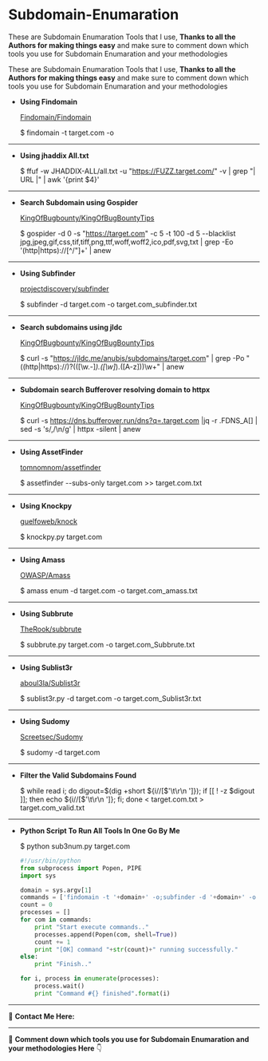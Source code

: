 # Subdomain-Enumaration

These are Subdomain Enumaration Tools that I use, **Thanks to all the Authors for making things easy** and make sure to comment down which tools you use for Subdomain Enumaration and your methodologies


These are Subdomain Enumaration Tools that I use, **Thanks to all the Authors for making things easy** and make sure to comment down which tools you use for Subdomain Enumaration and your methodologies

- **Using Findomain**

    [Findomain/Findomain](https://github.com/Findomain/Findomain)

    $ findomain -t target.com -o

---

- **Using jhaddix All.txt**

    $ ffuf -w JHADDIX-ALL/all.txt -u "https://FUZZ.target.com/" -v | grep "| URL |" | awk '{print $4}'

---

- **Search Subdomain using Gospider**

    [KingOfBugbounty/KingOfBugBountyTips](https://github.com/KingOfBugbounty/KingOfBugBountyTips)

    $ gospider -d 0 -s "https://target.com" -c 5 -t 100 -d 5 --blacklist jpg,jpeg,gif,css,tif,tiff,png,ttf,woff,woff2,ico,pdf,svg,txt | grep -Eo '(http|https)://[^/"]+' | anew

---

- **Using Subfinder**

    [projectdiscovery/subfinder](https://github.com/projectdiscovery/subfinder)

    $ subfinder -d target.com -o target.com_subfinder.txt

---

- **Search subdomains using jldc**

    [KingOfBugbounty/KingOfBugBountyTips](https://github.com/KingOfBugbounty/KingOfBugBountyTips)

    $ curl -s "https://jldc.me/anubis/subdomains/target.com" | grep -Po "((http|https):\/\/)?(([\w.-]*)\.([\w]*)\.([A-z]))\w+" | anew

---

- **Subdomain search Bufferover resolving domain to httpx**

    [KingOfBugbounty/KingOfBugBountyTips](https://github.com/KingOfBugbounty/KingOfBugBountyTips)

    $ curl -s https://dns.bufferover.run/dns?q=.target.com |jq -r .FDNS_A[] | sed -s 's/,/\n/g' | httpx -silent | anew

---

- **Using AssetFinder**

    [tomnomnom/assetfinder](https://github.com/tomnomnom/assetfinder)

    $ assetfinder --subs-only target.com >> target.com.txt

---

- **Using Knockpy**

    [guelfoweb/knock](https://github.com/guelfoweb/knock)

    $ knockpy.py target.com

---

- **Using Amass**

    [OWASP/Amass](https://github.com/OWASP/Amass)

    $ amass enum -d target.com -o target.com_amass.txt

---

- **Using Subbrute**

    [TheRook/subbrute](https://github.com/TheRook/subbrute)

    $ subbrute.py target.com -o target.com_Subbrute.txt

---

- **Using Sublist3r**

    [aboul3la/Sublist3r](https://github.com/aboul3la/Sublist3r)

    $ sublist3r.py -d target.com -o target.com_Sublist3r.txt

---

- **Using Sudomy**

    [Screetsec/Sudomy](https://github.com/Screetsec/Sudomy)

    $ sudomy -d target.com

---

- **Filter the Valid Subdomains Found**

    $ while read i; do digout=$(dig +short ${i//[$'\t\r\n ']}); if [[ ! -z $digout ]]; then echo ${i//[$'\t\r\n ']}; fi; done < target.com.txt > target.com_valid.txt

---

- **Python Script To Run All Tools In One Go By Me**

    $   python sub3num.py target.com 

    ```python
    #!/usr/bin/python
    from subprocess import Popen, PIPE
    import sys

    domain = sys.argv[1]
    commands = ['findomain -t '+domain+' -o;subfinder -d '+domain+' -o '+domain+'_subfinder.txt ;assetfinder --subs-only '+domain+' >> '+domain+'_assetfinder.txt;amass enum -d '+domain+' -o '+domain+'_amass.txt ;python ~/Bug-Tools/subbrute/subbrute.py '+domain+' -o '+domain+'_subbrute.txt ;python ~/Bug-Tools/Sublist3r/sublist3r.py -d '+domain+' -o '+domain+'_sublist3r.txt ;cat *.txt | sort -u >> '+domain+'_final_domains.txt ;cat '+domain+'_final_domains.txt | httprobe | httpx | sort -u >> valid_subs.txt;']
    count = 0
    processes = []
    for com in commands:
        print "Start execute commands.."
        processes.append(Popen(com, shell=True))
        count += 1
        print "[OK] command "+str(count)+" running successfully."
    else:
        print "Finish.."

    for i, process in enumerate(processes):
        process.wait()
        print "Command #{} finished".format(i)
    ```

---

💬 **Contact Me Here:**

[](https://twitter.com/AbhishekKarle3)

---

💬 **Comment down which tools you use for Subdomain Enumaration and your methodologies Here** 👇
